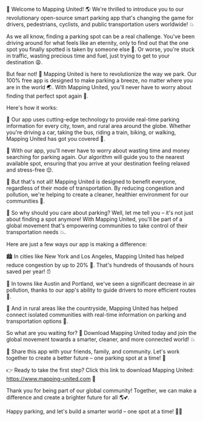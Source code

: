 🚨 Welcome to Mapping United! 🌎 We're thrilled to introduce you to our revolutionary open-source smart parking app that's changing the game for drivers, pedestrians, cyclists, and public transportation users worldwide! 💥

As we all know, finding a parking spot can be a real challenge. You've been driving around for what feels like an eternity, only to find out that the one spot you finally spotted is taken by someone else 🤯. Or worse, you're stuck in traffic, wasting precious time and fuel, just trying to get to your destination 😩.

But fear not! 💪 Mapping United is here to revolutionize the way we park. Our 100% free app is designed to make parking a breeze, no matter where you are in the world 🌏. With Mapping United, you'll never have to worry about finding that perfect spot again 🔑.

Here's how it works:

📍 Our app uses cutting-edge technology to provide real-time parking information for every city, town, and rural area around the globe. Whether you're driving a car, taking the bus, riding a train, biking, or walking, Mapping United has got you covered 🚂.

💸 With our app, you'll never have to worry about wasting time and money searching for parking again. Our algorithm will guide you to the nearest available spot, ensuring that you arrive at your destination feeling relaxed and stress-free 😌.

🚗 But that's not all! Mapping United is designed to benefit everyone, regardless of their mode of transportation. By reducing congestion and pollution, we're helping to create a cleaner, healthier environment for our communities 🌿.

💪 So why should you care about parking? Well, let me tell you – it's not just about finding a spot anymore! With Mapping United, you'll be part of a global movement that's empowering communities to take control of their transportation needs 💥.

Here are just a few ways our app is making a difference:

🏙️ In cities like New York and Los Angeles, Mapping United has helped reduce congestion by up to 20% 🚗. That's hundreds of thousands of hours saved per year! ⏰

🌳 In towns like Austin and Portland, we've seen a significant decrease in air pollution, thanks to our app's ability to guide drivers to more efficient routes 🌟.

🌴 And in rural areas like the countryside, Mapping United has helped connect isolated communities with real-time information on parking and transportation options 📱.

So what are you waiting for? 🤔 Download Mapping United today and join the global movement towards a smarter, cleaner, and more connected world! 💥

💬 Share this app with your friends, family, and community. Let's work together to create a better future – one parking spot at a time! 🌟

👉 Ready to take the first step? Click this link to download Mapping United: https://www.mapping-united.com 🔗

Thank you for being part of our global community! Together, we can make a difference and create a brighter future for all 🌎💕.

Happy parking, and let's build a smarter world – one spot at a time! 💪🏼